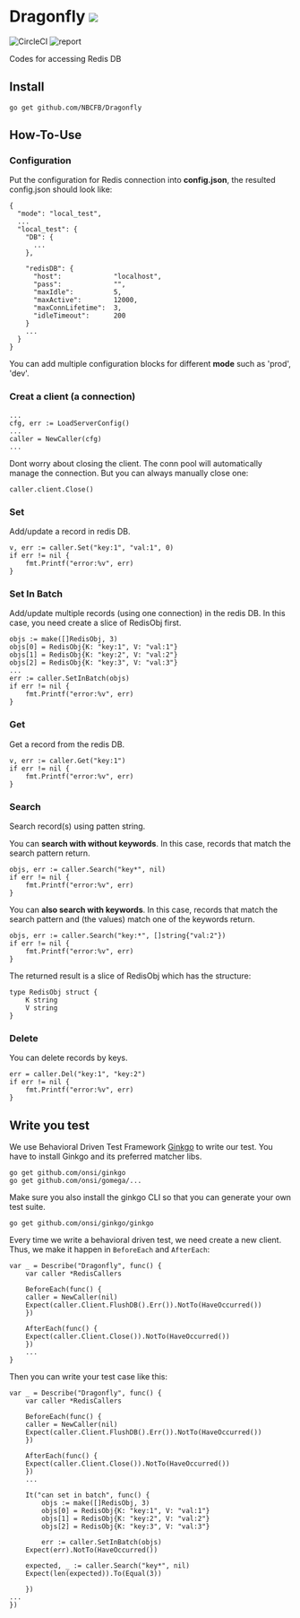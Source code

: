 # Dragonfly ![](https://media.giphy.com/media/3o7qDOQLYrStOriGC4/giphy.gif)

![CircleCI](https://circleci.com/gh/NBCFB/Dragonfly/tree/develop.svg?style=svg&circle-token=b846cc3cd91a7f556d8db84c7210ee9fbb38944c) ![report](https://goreportcard.com/badge/github.com/NBCFB/Dragonfly)

Codes for accessing Redis DB

## Install 
`go get github.com/NBCFB/Dragonfly`

## How-To-Use

### Configuration
Put the configuration for Redis connection into **config.json**, the resulted config.json should look like:
```
{
  "mode": "local_test",
  ...
  "local_test": {
    "DB": {
      ...
    },
    
    "redisDB": {
      "host":             "localhost",
      "pass":             "",
      "maxIdle":          5,
      "maxActive":        12000,
      "maxConnLifetime":  3,
      "idleTimeout":      200
    }
    ...
  }
}
```
You can add multiple configuration blocks for different **mode** such as 'prod', 'dev'.

### Creat a client (a connection)
```
...
cfg, err := LoadServerConfig()
...
caller = NewCaller(cfg)
...
```

Dont worry about closing the client. The conn pool will automatically manage the connection. But you can always manually close one:
```
caller.client.Close()
```


### Set
Add/update a record in redis DB.
```
v, err := caller.Set("key:1", "val:1", 0)
if err != nil {
    fmt.Printf("error:%v", err)
}
```

### Set In Batch
Add/update multiple records (using one connection) in the redis DB. In this case, you need create a slice of RedisObj first.
```
objs := make([]RedisObj, 3)
objs[0] = RedisObj{K: "key:1", V: "val:1"}
objs[1] = RedisObj{K: "key:2", V: "val:2"}
objs[2] = RedisObj{K: "key:3", V: "val:3"}
...
err := caller.SetInBatch(objs)
if err != nil {
    fmt.Printf("error:%v", err)
}
```

### Get
Get a record from the redis DB.
```
v, err := caller.Get("key:1")
if err != nil {
    fmt.Printf("error:%v", err)
}
```

### Search
Search record(s) using patten string. 

You can **search with without keywords**. In this case, records that match the search pattern return.
```
objs, err := caller.Search("key*", nil)
if err != nil {
    fmt.Printf("error:%v", err)
}
```

You can **also search with keywords**. In this case, records that match the search pattern and (the values) match one of the keywords return.
```
objs, err := caller.Search("key:*", []string{"val:2"})
if err != nil {
    fmt.Printf("error:%v", err)
}
```

The returned result is a slice of RedisObj which has the structure:
```
type RedisObj struct {
    K string
    V string
}
```

### Delete
You can delete records by keys.
```
err = caller.Del("key:1", "key:2")
if err != nil {
    fmt.Printf("error:%v", err)
}
```

## Write you test
We use Behavioral Driven Test Framework [Ginkgo](https://github.com/onsi/ginkgo) to write our test. You have to install Ginkgo and its preferred matcher libs.
```
go get github.com/onsi/ginkgo
go get github.com/onsi/gomega/...
```

Make sure you also install the ginkgo CLI so that you can generate your own test suite.
```
go get github.com/onsi/ginkgo/ginkgo
```

Every time we write a behavioral driven test, we need create a new client. Thus, we make it happen in `BeforeEach` and `AfterEach`:
```
var _ = Describe("Dragonfly", func() {
    var caller *RedisCallers

    BeforeEach(func() {
	caller = NewCaller(nil)
	Expect(caller.Client.FlushDB().Err()).NotTo(HaveOccurred())
    })

    AfterEach(func() {
	Expect(caller.Client.Close()).NotTo(HaveOccurred())
    })
    ...
}
```

Then you can write your test case like this:
```
var _ = Describe("Dragonfly", func() {
    var caller *RedisCallers

    BeforeEach(func() {
	caller = NewCaller(nil)
	Expect(caller.Client.FlushDB().Err()).NotTo(HaveOccurred())
    })

    AfterEach(func() {
	Expect(caller.Client.Close()).NotTo(HaveOccurred())
    })
    ...
    
    It("can set in batch", func() {
    	objs := make([]RedisObj, 3)
    	objs[0] = RedisObj{K: "key:1", V: "val:1"}
    	objs[1] = RedisObj{K: "key:2", V: "val:2"}
    	objs[2] = RedisObj{K: "key:3", V: "val:3"}

    	err := caller.SetInBatch(objs)
	Expect(err).NotTo(HaveOccurred())

	expected, _ := caller.Search("key*", nil)
	Expect(len(expected)).To(Equal(3))

    })
...
})
```

